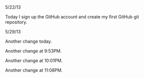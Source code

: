 5/22/13

Today I sign up the GitHub account and create my first GitHub git repository. 

5/29/13

Another change today.

Another change at 9:53PM.

Another change at 10:01PM.

Another change at 11:08PM.
